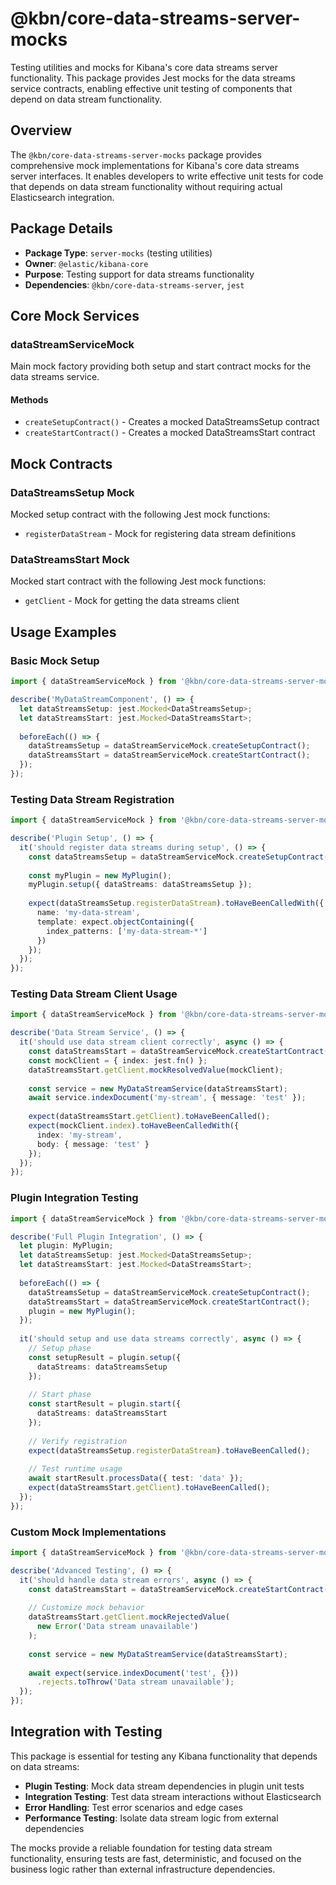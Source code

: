 # @kbn/core-data-streams-server-mocks

Testing utilities and mocks for Kibana's core data streams server functionality. This package provides Jest mocks for the data streams service contracts, enabling effective unit testing of components that depend on data stream functionality.

## Overview

The `@kbn/core-data-streams-server-mocks` package provides comprehensive mock implementations for Kibana's core data streams server interfaces. It enables developers to write effective unit tests for code that depends on data stream functionality without requiring actual Elasticsearch integration.

## Package Details

- **Package Type**: `server-mocks` (testing utilities)
- **Owner**: `@elastic/kibana-core`
- **Purpose**: Testing support for data streams functionality
- **Dependencies**: `@kbn/core-data-streams-server`, `jest`

## Core Mock Services

### dataStreamServiceMock
Main mock factory providing both setup and start contract mocks for the data streams service.

#### Methods
- `createSetupContract()` - Creates a mocked DataStreamsSetup contract
- `createStartContract()` - Creates a mocked DataStreamsStart contract

## Mock Contracts

### DataStreamsSetup Mock
Mocked setup contract with the following Jest mock functions:
- `registerDataStream` - Mock for registering data stream definitions

### DataStreamsStart Mock  
Mocked start contract with the following Jest mock functions:
- `getClient` - Mock for getting the data streams client

## Usage Examples

### Basic Mock Setup
```typescript
import { dataStreamServiceMock } from '@kbn/core-data-streams-server-mocks';

describe('MyDataStreamComponent', () => {
  let dataStreamsSetup: jest.Mocked<DataStreamsSetup>;
  let dataStreamsStart: jest.Mocked<DataStreamsStart>;
  
  beforeEach(() => {
    dataStreamsSetup = dataStreamServiceMock.createSetupContract();
    dataStreamsStart = dataStreamServiceMock.createStartContract();
  });
});
```

### Testing Data Stream Registration
```typescript
import { dataStreamServiceMock } from '@kbn/core-data-streams-server-mocks';

describe('Plugin Setup', () => {
  it('should register data streams during setup', () => {
    const dataStreamsSetup = dataStreamServiceMock.createSetupContract();
    
    const myPlugin = new MyPlugin();
    myPlugin.setup({ dataStreams: dataStreamsSetup });
    
    expect(dataStreamsSetup.registerDataStream).toHaveBeenCalledWith({
      name: 'my-data-stream',
      template: expect.objectContaining({
        index_patterns: ['my-data-stream-*']
      })
    });
  });
});
```

### Testing Data Stream Client Usage
```typescript
import { dataStreamServiceMock } from '@kbn/core-data-streams-server-mocks';

describe('Data Stream Service', () => {
  it('should use data stream client correctly', async () => {
    const dataStreamsStart = dataStreamServiceMock.createStartContract();
    const mockClient = { index: jest.fn() };
    dataStreamsStart.getClient.mockResolvedValue(mockClient);
    
    const service = new MyDataStreamService(dataStreamsStart);
    await service.indexDocument('my-stream', { message: 'test' });
    
    expect(dataStreamsStart.getClient).toHaveBeenCalled();
    expect(mockClient.index).toHaveBeenCalledWith({
      index: 'my-stream',
      body: { message: 'test' }
    });
  });
});
```

### Plugin Integration Testing
```typescript
import { dataStreamServiceMock } from '@kbn/core-data-streams-server-mocks';

describe('Full Plugin Integration', () => {
  let plugin: MyPlugin;
  let dataStreamsSetup: jest.Mocked<DataStreamsSetup>;
  let dataStreamsStart: jest.Mocked<DataStreamsStart>;
  
  beforeEach(() => {
    dataStreamsSetup = dataStreamServiceMock.createSetupContract();
    dataStreamsStart = dataStreamServiceMock.createStartContract();
    plugin = new MyPlugin();
  });
  
  it('should setup and use data streams correctly', async () => {
    // Setup phase
    const setupResult = plugin.setup({
      dataStreams: dataStreamsSetup
    });
    
    // Start phase  
    const startResult = plugin.start({
      dataStreams: dataStreamsStart
    });
    
    // Verify registration
    expect(dataStreamsSetup.registerDataStream).toHaveBeenCalled();
    
    // Test runtime usage
    await startResult.processData({ test: 'data' });
    expect(dataStreamsStart.getClient).toHaveBeenCalled();
  });
});
```

### Custom Mock Implementations
```typescript
import { dataStreamServiceMock } from '@kbn/core-data-streams-server-mocks';

describe('Advanced Testing', () => {
  it('should handle data stream errors', async () => {
    const dataStreamsStart = dataStreamServiceMock.createStartContract();
    
    // Customize mock behavior
    dataStreamsStart.getClient.mockRejectedValue(
      new Error('Data stream unavailable')
    );
    
    const service = new MyDataStreamService(dataStreamsStart);
    
    await expect(service.indexDocument('test', {}))
      .rejects.toThrow('Data stream unavailable');
  });
});
```

## Integration with Testing

This package is essential for testing any Kibana functionality that depends on data streams:

- **Plugin Testing**: Mock data stream dependencies in plugin unit tests
- **Integration Testing**: Test data stream interactions without Elasticsearch
- **Error Handling**: Test error scenarios and edge cases
- **Performance Testing**: Isolate data stream logic from external dependencies

The mocks provide a reliable foundation for testing data stream functionality, ensuring tests are fast, deterministic, and focused on the business logic rather than external infrastructure dependencies.
